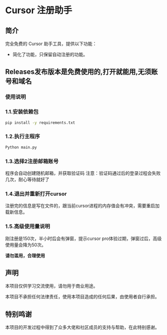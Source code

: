 # Cursor 注册助手

## 简介

完全免费的 Cursor 助手工具，提供以下功能：
- 简化了功能，只保留自动注册的功能。

## Releases发布版本是免费使用的,打开就能用,无须账号和域名

### 使用说明

### 1.1.安装依赖包
```bash
pip install -y requirements.txt
```

### 1.2.执行主程序
```bash
Python main.py
```

### 1.3.选择2注册邮箱账号
程序会自动创建随机邮箱，并获取验证码
注意：验证码通过后的登录过程会失败几次，耐心等待就好了

### 1.4.退出并重新打开cursor
注册完的信息是写在文件的，跟当前cursor进程的内存值会有冲突，需要重启加载新信息。

### 1.5.高级使用量说明
刚注册是150次，半小时后会有弹窗，提示cursor pro体验过期，弹窗过后，高级使用量会降为50次。


**请勿滥用，合理使用**

## 声明

本项目仅供学习交流使用，请勿用于商业用途。

本项目不承担任何法律责任，使用本项目造成的任何后果，由使用者自行承担。

## 特别鸣谢

本项目的开发过程中得到了众多大佬和社区成员的支持与帮助，在此特别感谢。
